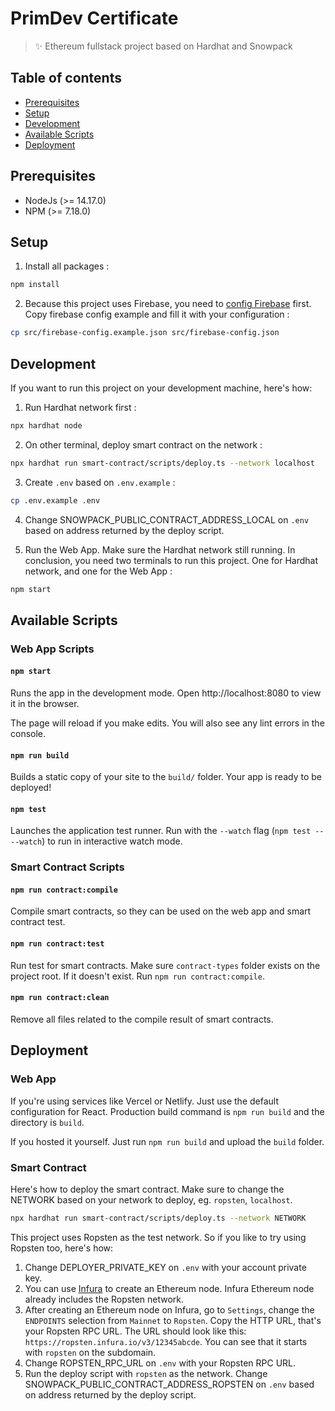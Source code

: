 # PrimDev Certificate

> ✨ Ethereum fullstack project based on Hardhat and Snowpack

## Table of contents

- [Prerequisites](#prerequisites)
- [Setup](#setup)
- [Development](#development)
- [Available Scripts](#available-scripts)
- [Deployment](#deployment)

## Prerequisites

- NodeJs (>= 14.17.0)
- NPM (>= 7.18.0)

## Setup

1. Install all packages :

```bash
npm install
```

2. Because this project uses Firebase, you need to [config Firebase](https://firebase.google.com/docs/web/setup) first. Copy firebase config example and fill it with your configuration :

```bash
cp src/firebase-config.example.json src/firebase-config.json
```

## Development

If you want to run this project on your development machine, here's how:

1. Run Hardhat network first :

```bash
npx hardhat node
```

2. On other terminal, deploy smart contract on the network :

```bash
npx hardhat run smart-contract/scripts/deploy.ts --network localhost
```

3. Create `.env` based on `.env.example` :

```bash
cp .env.example .env
```

4. Change SNOWPACK_PUBLIC_CONTRACT_ADDRESS_LOCAL on `.env` based on address returned by the deploy script.

5. Run the Web App. Make sure the Hardhat network still running. In conclusion, you need two terminals to run this project. One for Hardhat network, and one for the Web App :

```bash
npm start
```

## Available Scripts

### Web App Scripts

#### `npm start`

Runs the app in the development mode.
Open http://localhost:8080 to view it in the browser.

The page will reload if you make edits.
You will also see any lint errors in the console.

#### `npm run build`

Builds a static copy of your site to the `build/` folder.
Your app is ready to be deployed!

#### `npm test`

Launches the application test runner.
Run with the `--watch` flag (`npm test -- --watch`) to run in interactive watch mode.

### Smart Contract Scripts

#### `npm run contract:compile`

Compile smart contracts, so they can be used on the web app and smart contract test.

#### `npm run contract:test`

Run test for smart contracts. Make sure `contract-types` folder exists on the project root. If it doesn't exist. Run `npm run contract:compile`.

#### `npm run contract:clean`

Remove all files related to the compile result of smart contracts.

## Deployment

### Web App

If you're using services like Vercel or Netlify. Just use the default configuration for React. Production build command is `npm run build` and the directory is `build`.

If you hosted it yourself. Just run `npm run build` and upload the `build` folder.

### Smart Contract

Here's how to deploy the smart contract. Make sure to change the NETWORK based on your network to deploy, eg. `ropsten`, `localhost`.

```bash
npx hardhat run smart-contract/scripts/deploy.ts --network NETWORK
```

This project uses Ropsten as the test network. So if you like to try using Ropsten too, here's how:

1. Change DEPLOYER_PRIVATE_KEY on `.env` with your account private key.
2. You can use [Infura](https://infura.io) to create an Ethereum node. Infura Ethereum node already includes the Ropsten network.
3. After creating an Ethereum node on Infura, go to `Settings`, change the `ENDPOINTS` selection from `Mainnet` to `Ropsten`. Copy the HTTP URL, that's your Ropsten RPC URL. The URL should look like this: `https://ropsten.infura.io/v3/12345abcde`. You can see that it starts with `ropsten` on the subdomain.
4. Change ROPSTEN_RPC_URL on `.env` with your Ropsten RPC URL.
5. Run the deploy script with `ropsten` as the network. Change SNOWPACK_PUBLIC_CONTRACT_ADDRESS_ROPSTEN on `.env` based on address returned by the deploy script.

